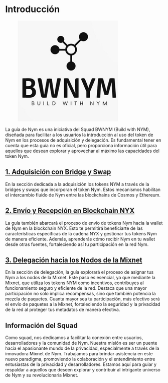 # Introducción

<figure><img src=".gitbook/assets/photo_2023-11-14_18-28-31 (2).jpg" alt="" width="320"><figcaption></figcaption></figure>

La guía de Nym es una iniciativa del Squad BWNYM (Build with NYM), diseñada para facilitar a los usuarios la introducción al uso del token de Nym en los procesos de adquisición y delegación. Es fundamental tener en cuenta que esta guía no es oficial, pero proporciona información útil para aquellos que desean explorar y aprovechar al máximo las capacidades del token Nym.

## [1. Adquisición con Bridge y Swap](1.-adquisicon-con-bridge-y-swap/)

En la sección dedicada a la adquisición los tokens NYM a través de la bridges y swaps que incorporan el token Nym. Estos mecanismos habilitan el intercambio fluido de Nym entre las blockchains de Cosmos y Ethereum.

## [2. **Envío y Recepción en Blockchain NYX**](2.-envio-y-recepcion-en-blockchain-nyx.md)

La guía también abarcará el proceso de envío de tokens Nym hacia la wallet de Nym en la blockchain NYX. Esto te permitirá beneficiarte de las características específicas de la cadena NYX y gestionar tus tokens Nym de manera eficiente. Además, aprenderás cómo recibir Nym en tu wallet desde otras fuentes, fortaleciendo así tu participación en la red Nym.

## [3. **Delegación hacia los Nodos de la Mixnet**](3.-delegacion-hacia-los-nodos-de-la-mixnet.md)

En la sección de delegación, la guía explorará el proceso de asignar tus Nym a los nodos de la Mixnet. Este paso es esencial, ya que mediante la Mixnet, que utiliza los tokens NYM como incentivos, contribuyes al funcionamiento seguro y eficiente de la red. Destaca que una mayor participación no solo implica recompensas, sino que también potencia la mezcla de paquetes. Cuanta mayor sea tu participación, más efectivo será el envío de paquetes a la Mixnet, fortaleciendo la seguridad y la privacidad de la red al proteger tus metadatos de manera efectiva.

## Información del Squad

Como squad, nos dedicamos a facilitar la conexión entre usuarios, desarrolladores y la comunidad de Nym. Nuestra misión es ser un puente hacia el apasionante mundo de la privacidad, especialmente a través de la innovadora Mixnet de Nym. Trabajamos para brindar asistencia en este nuevo paradigma, promoviendo la colaboración y el entendimiento entre entusiastas de la privacidad y desarrolladores. Estamos aquí para guiar y respaldar a aquellos que deseen explorar y contribuir al intrigante universo de Nym y su revolucionaria Mixnet.

##
